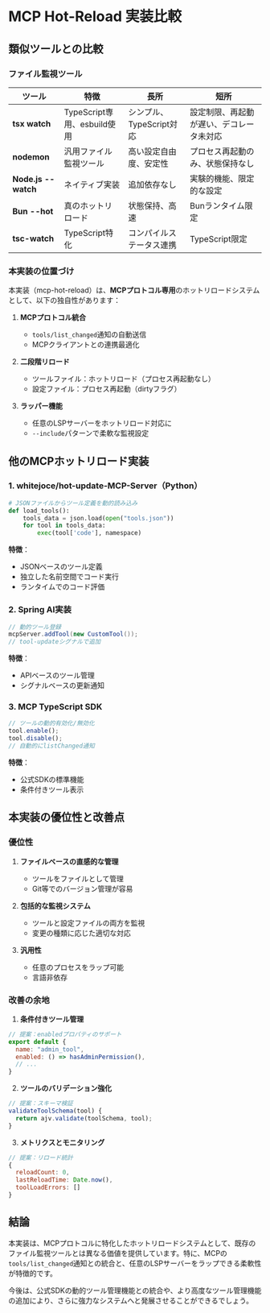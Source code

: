 # MCP Hot-Reload 実装比較

## 類似ツールとの比較

### ファイル監視ツール

| ツール | 特徴 | 長所 | 短所 |
|--------|------|------|------|
| **tsx watch** | TypeScript専用、esbuild使用 | シンプル、TypeScript対応 | 設定制限、再起動が遅い、デコレータ未対応 |
| **nodemon** | 汎用ファイル監視ツール | 高い設定自由度、安定性 | プロセス再起動のみ、状態保持なし |
| **Node.js --watch** | ネイティブ実装 | 追加依存なし | 実験的機能、限定的な設定 |
| **Bun --hot** | 真のホットリロード | 状態保持、高速 | Bunランタイム限定 |
| **tsc-watch** | TypeScript特化 | コンパイルステータス連携 | TypeScript限定 |

### 本実装の位置づけ

本実装（mcp-hot-reload）は、**MCPプロトコル専用**のホットリロードシステムとして、以下の独自性があります：

1. **MCPプロトコル統合**
   - `tools/list_changed`通知の自動送信
   - MCPクライアントとの連携最適化

2. **二段階リロード**
   - ツールファイル：ホットリロード（プロセス再起動なし）
   - 設定ファイル：プロセス再起動（dirtyフラグ）

3. **ラッパー機能**
   - 任意のLSPサーバーをホットリロード対応に
   - `--include`パターンで柔軟な監視設定

## 他のMCPホットリロード実装

### 1. whitejoce/hot-update-MCP-Server（Python）
```python
# JSONファイルからツール定義を動的読み込み
def load_tools():
    tools_data = json.load(open("tools.json"))
    for tool in tools_data:
        exec(tool['code'], namespace)
```

**特徴**：
- JSONベースのツール定義
- 独立した名前空間でコード実行
- ランタイムでのコード評価

### 2. Spring AI実装
```java
// 動的ツール登録
mcpServer.addTool(new CustomTool());
// tool-updateシグナルで追加
```

**特徴**：
- APIベースのツール管理
- シグナルベースの更新通知

### 3. MCP TypeScript SDK
```typescript
// ツールの動的有効化/無効化
tool.enable();
tool.disable();
// 自動的にlistChanged通知
```

**特徴**：
- 公式SDKの標準機能
- 条件付きツール表示

## 本実装の優位性と改善点

### 優位性

1. **ファイルベースの直感的な管理**
   - ツールをファイルとして管理
   - Git等でのバージョン管理が容易

2. **包括的な監視システム**
   - ツールと設定ファイルの両方を監視
   - 変更の種類に応じた適切な対応

3. **汎用性**
   - 任意のプロセスをラップ可能
   - 言語非依存

### 改善の余地

1. **条件付きツール管理**
```javascript
// 提案：enabledプロパティのサポート
export default {
  name: "admin_tool",
  enabled: () => hasAdminPermission(),
  // ...
}
```

2. **ツールのバリデーション強化**
```javascript
// 提案：スキーマ検証
validateToolSchema(tool) {
  return ajv.validate(toolSchema, tool);
}
```

3. **メトリクスとモニタリング**
```javascript
// 提案：リロード統計
{
  reloadCount: 0,
  lastReloadTime: Date.now(),
  toolLoadErrors: []
}
```

## 結論

本実装は、MCPプロトコルに特化したホットリロードシステムとして、既存のファイル監視ツールとは異なる価値を提供しています。特に、MCPの`tools/list_changed`通知との統合と、任意のLSPサーバーをラップできる柔軟性が特徴的です。

今後は、公式SDKの動的ツール管理機能との統合や、より高度なツール管理機能の追加により、さらに強力なシステムへと発展させることができるでしょう。